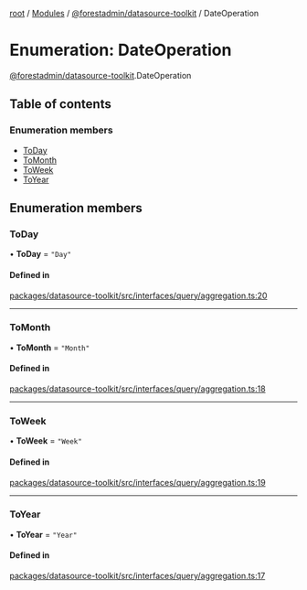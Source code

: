 [root](../README.md) / [Modules](../modules.md) / [@forestadmin/datasource-toolkit](../modules/forestadmin_datasource_toolkit.md) / DateOperation

# Enumeration: DateOperation

[@forestadmin/datasource-toolkit](../modules/forestadmin_datasource_toolkit.md).DateOperation

## Table of contents

### Enumeration members

- [ToDay](forestadmin_datasource_toolkit.DateOperation.md#today)
- [ToMonth](forestadmin_datasource_toolkit.DateOperation.md#tomonth)
- [ToWeek](forestadmin_datasource_toolkit.DateOperation.md#toweek)
- [ToYear](forestadmin_datasource_toolkit.DateOperation.md#toyear)

## Enumeration members

### ToDay

• **ToDay** = `"Day"`

#### Defined in

[packages/datasource-toolkit/src/interfaces/query/aggregation.ts:20](https://github.com/ForestAdmin/agent-nodejs/blob/fba2435/packages/datasource-toolkit/src/interfaces/query/aggregation.ts#L20)

___

### ToMonth

• **ToMonth** = `"Month"`

#### Defined in

[packages/datasource-toolkit/src/interfaces/query/aggregation.ts:18](https://github.com/ForestAdmin/agent-nodejs/blob/fba2435/packages/datasource-toolkit/src/interfaces/query/aggregation.ts#L18)

___

### ToWeek

• **ToWeek** = `"Week"`

#### Defined in

[packages/datasource-toolkit/src/interfaces/query/aggregation.ts:19](https://github.com/ForestAdmin/agent-nodejs/blob/fba2435/packages/datasource-toolkit/src/interfaces/query/aggregation.ts#L19)

___

### ToYear

• **ToYear** = `"Year"`

#### Defined in

[packages/datasource-toolkit/src/interfaces/query/aggregation.ts:17](https://github.com/ForestAdmin/agent-nodejs/blob/fba2435/packages/datasource-toolkit/src/interfaces/query/aggregation.ts#L17)
